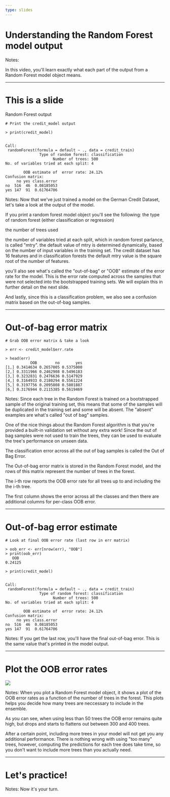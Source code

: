 ```yaml
---
type: slides
---
```


# Understanding the Random Forest model output

Notes: 

In this video, you'll learn exactly what each part of the output from a Random Forest model object means. 

---

# This is a slide

Random Forest output

```out
# Print the credit_model output

> print(credit_model)


Call:
 randomForest(formula = default ~ ., data = credit_train) 
               Type of random forest: classification
                     Number of trees: 500
No. of variables tried at each split: 4

        OOB estimate of  error rate: 24.12%
Confusion matrix:
     no yes class.error
no  516  46  0.08185053
yes 147  91  0.61764706
```

Notes: Now that we've just trained a model on the German Credit Dataset, let's take a look at the output of the model.

If you print a random forest model object you'll see the following: 
the type of random forest (either classification or regression)

the number of trees used 

the number of variables tried at each split, which in random forest parlance, is called "mtry".  the default value of mtry is determined dynamically, based on the number of input variables in the training set. The credit dataset has 16 features and in  classification forests the default mtry value is the square root of the number of features.

you'll also see what's called the "out-of-bag" or "OOB" estimate of the error rate for the model. This is the error rate computed across the samples that were not selected into the bootstrapped training sets.  We will explain this in further detail on the next slide.

And lastly, since this is a classification problem, we also see a confusion matrix based on the out-of-bag samples.

---

# Out-of-bag error matrix

```out
# Grab OOB error matrix & take a look

> err <- credit_model$err.rate

> head(err)
           OOB        no       yes
[1,] 0.3414634 0.2657005 0.5375000
[2,] 0.3311966 0.2462908 0.5496183
[3,] 0.3232831 0.2476636 0.5147929
[4,] 0.3164933 0.2180294 0.5561224
[5,] 0.3197756 0.2095808 0.5801887
[6,] 0.3176944 0.2115385 0.5619469
```


Notes: Since each tree in the Random Forest is trained on a bootstrapped sample of the original training set, this means that some of the samples will be duplicated in the training set and some will be absent.  The "absent" examples are what's called "out of bag" samples.  

One of the nice things about the Random Forest algorithm is that you're provided a built-in validation set without any extra work!  Since the out of bag samples were not used to train the trees, they can be used to evaluate the tree's performance on unseen data.  

The classification error across all the out of bag samples is called the Out of Bag Error.  

The Out-of-bag error matrix is stored in the Random Forest model, and the rows of this matrix represent the number of trees in the forest.  

The i-th row reports the OOB error rate for all trees up to and including the the i-th tree.

The first column shows the error across all the classes and then there are additional columns for per-class OOB error.

---

# Out-of-bag error estimate

```out
# Look at final OOB error rate (last row in err matrix)

> oob_err <- err[nrow(err), "OOB"]
> print(oob_err)
   OOB 
0.24125
```

```out
> print(credit_model)


Call:
 randomForest(formula = default ~ ., data = credit_train) 
               Type of random forest: classification
                     Number of trees: 500
No. of variables tried at each split: 4

        OOB estimate of  error rate: 24.12%
Confusion matrix:
     no yes class.error
no  516  46  0.08185053
yes 147  91  0.61764706
```

Notes: If you get the last row, you'll have the final out-of-bag error.  This is the same value that's printed in the model output. 

---

# Plot the OOB error rates 

![](https://github.com/open-data-courses/tree-based-models-in-r/blob/master/images/rf_model_plot.png?raw=TRUE)

Notes: When you plot a Random Forest model object, it shows a plot of the OOB error rates as a function of the number of trees in the forest. This plots helps you decide how many trees are neccessary to include in the ensemble. 

As you can see, when using less than 50 trees the OOB error remains quite high, but drops and starts to flattens out between 300 and 400 trees.

After a certain point, including more trees in your model will not get you any additional performance.  There is nothing wrong with using "too many" trees, however, computing the predictions for each tree does take time, so you don't want to include more trees than you actually need. 

---

# Let's practice!

Notes: Now it's your turn.

